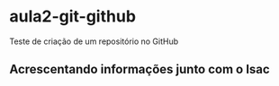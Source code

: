 # aula2-git-github
Teste de criação de um repositório no GitHub

## Acrescentando informações junto com o Isac

